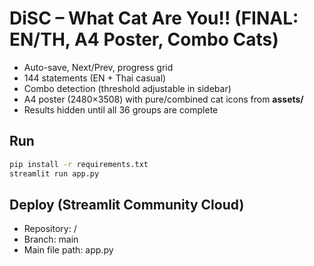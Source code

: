 
# DiSC – What Cat Are You!! (FINAL: EN/TH, A4 Poster, Combo Cats)
- Auto-save, Next/Prev, progress grid
- 144 statements (EN + Thai casual)
- Combo detection (threshold adjustable in sidebar)
- A4 poster (2480×3508) with pure/combined cat icons from **assets/**
- Results hidden until all 36 groups are complete

## Run
```bash
pip install -r requirements.txt
streamlit run app.py
```

## Deploy (Streamlit Community Cloud)
- Repository: <your-username>/<repo>
- Branch: main
- Main file path: app.py
